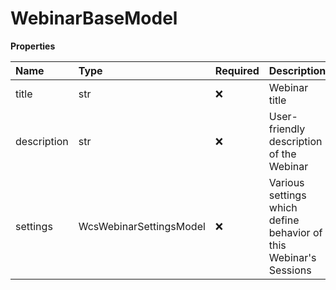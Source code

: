 # WebinarBaseModel

**Properties**

| Name        | Type                    | Required | Description                                                       |
| :---------- | :---------------------- | :------- | :---------------------------------------------------------------- |
| title       | str                     | ❌       | Webinar title                                                     |
| description | str                     | ❌       | User-friendly description of the Webinar                          |
| settings    | WcsWebinarSettingsModel | ❌       | Various settings which define behavior of this Webinar's Sessions |

<!-- This file was generated by liblab | https://liblab.com/ -->
